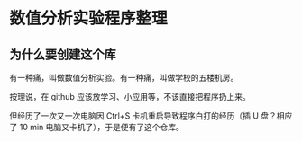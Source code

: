 # 数值分析实验程序整理
## 为什么要创建这个库
有一种痛，叫做数值分析实验。有一种痛，叫做学校的五楼机房。

按理说，在 github 应该放学习、小应用等，不该直接把程序扔上来。

但经历了一次又一次电脑因 Ctrl+S 卡机重启导致程序白打的经历（插 U 盘？相应了 10 min 电脑又卡机了），于是便有了这个仓库。
